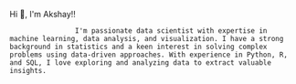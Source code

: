 Hi 👋, I'm Akshay!!

					I'm passionate data scientist with expertise in machine learning, data analysis, and visualization. I have a strong background in statistics and a keen interest in solving complex problems using data-driven approaches. With experience in Python, R, and SQL, I love exploring and analyzing data to extract valuable insights.
